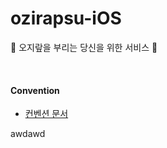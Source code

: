 # ozirapsu-iOS
🤗 오지랖을 부리는 당신을 위한 서비스 🤗

<br>

#### Convention

* [컨벤션 문서](/docs/Convention.md)

awdawd
